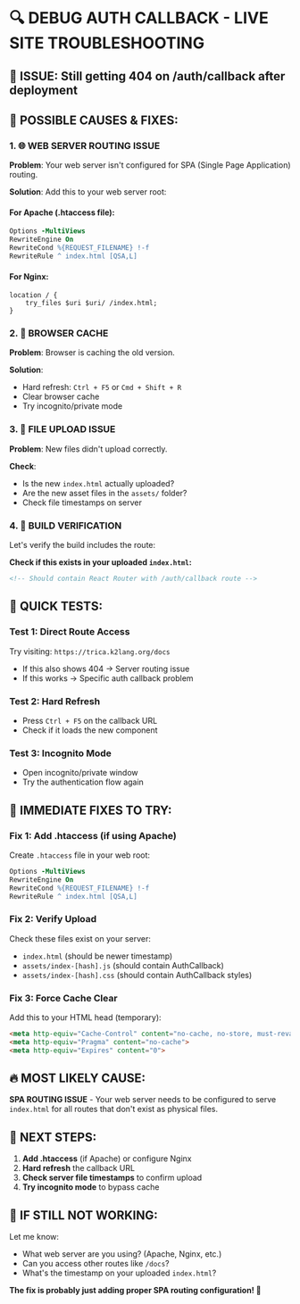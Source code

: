 # 🔍 **DEBUG AUTH CALLBACK - LIVE SITE TROUBLESHOOTING**

## 🚨 **ISSUE:** Still getting 404 on /auth/callback after deployment

## 🎯 **POSSIBLE CAUSES & FIXES:**

### **1. 🌐 WEB SERVER ROUTING ISSUE**

**Problem**: Your web server isn't configured for SPA (Single Page Application) routing.

**Solution**: Add this to your web server root:

#### **For Apache (.htaccess file):**
```apache
Options -MultiViews
RewriteEngine On
RewriteCond %{REQUEST_FILENAME} !-f
RewriteRule ^ index.html [QSA,L]
```

#### **For Nginx:**
```nginx
location / {
    try_files $uri $uri/ /index.html;
}
```

### **2. 🔄 BROWSER CACHE**

**Problem**: Browser is caching the old version.

**Solution**: 
- Hard refresh: `Ctrl + F5` or `Cmd + Shift + R`
- Clear browser cache
- Try incognito/private mode

### **3. 📁 FILE UPLOAD ISSUE**

**Problem**: New files didn't upload correctly.

**Check**: 
- Is the new `index.html` actually uploaded?
- Are the new asset files in the `assets/` folder?
- Check file timestamps on server

### **4. 🔧 BUILD VERIFICATION**

Let's verify the build includes the route:

**Check if this exists in your uploaded `index.html`:**
```html
<!-- Should contain React Router with /auth/callback route -->
```

## 🧪 **QUICK TESTS:**

### **Test 1: Direct Route Access**
Try visiting: `https://trica.k2lang.org/docs`
- If this also shows 404 → Server routing issue
- If this works → Specific auth callback problem

### **Test 2: Hard Refresh**
- Press `Ctrl + F5` on the callback URL
- Check if it loads the new component

### **Test 3: Incognito Mode**
- Open incognito/private window
- Try the authentication flow again

## 🚀 **IMMEDIATE FIXES TO TRY:**

### **Fix 1: Add .htaccess (if using Apache)**
Create `.htaccess` file in your web root:
```apache
Options -MultiViews
RewriteEngine On
RewriteCond %{REQUEST_FILENAME} !-f
RewriteRule ^ index.html [QSA,L]
```

### **Fix 2: Verify Upload**
Check these files exist on your server:
- `index.html` (should be newer timestamp)
- `assets/index-[hash].js` (should contain AuthCallback)
- `assets/index-[hash].css` (should contain AuthCallback styles)

### **Fix 3: Force Cache Clear**
Add this to your HTML head (temporary):
```html
<meta http-equiv="Cache-Control" content="no-cache, no-store, must-revalidate">
<meta http-equiv="Pragma" content="no-cache">
<meta http-equiv="Expires" content="0">
```

## 🔥 **MOST LIKELY CAUSE:**

**SPA ROUTING ISSUE** - Your web server needs to be configured to serve `index.html` for all routes that don't exist as physical files.

## 🎯 **NEXT STEPS:**

1. **Add .htaccess** (if Apache) or configure Nginx
2. **Hard refresh** the callback URL
3. **Check server file timestamps** to confirm upload
4. **Try incognito mode** to bypass cache

## 🚨 **IF STILL NOT WORKING:**

Let me know:
- What web server are you using? (Apache, Nginx, etc.)
- Can you access other routes like `/docs`?
- What's the timestamp on your uploaded `index.html`?

**The fix is probably just adding proper SPA routing configuration! 🚀**